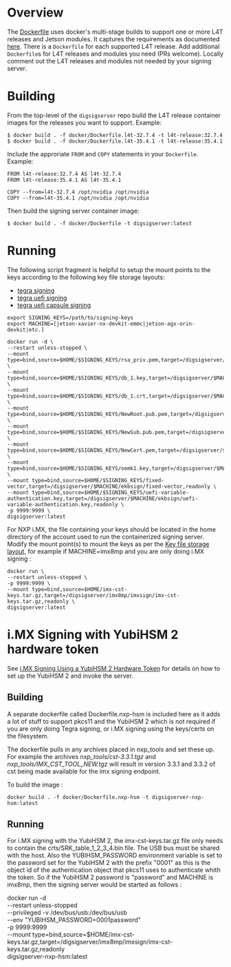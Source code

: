 # Overview

The [Dockerfile](Dockerfile) uses docker's multi-stage builds to support one or more L4T releases and Jetson modules.  It captures the requirements as documented [here](../doc/tegrasign.md).  There is a `Dockerfile` for each supported L4T release.  Add additional `Dockerfile`s for L4T releases and modules you need (PRs welcome).  Locally comment out the L4T releases and modules not needed by your signing server.

# Building

From the top-level of the `digsigserver` repo build the L4T release container images for the releases you want to support.  Example:

    $ docker build . -f docker/Dockerfile.l4t-32.7.4 -t l4t-release:32.7.4
    $ docker build . -f docker/Dockerfile.l4t-35.4.1 -t l4t-release:35.4.1

Include the approriate `FROM` and `COPY` statements in your `Dockerfile`.  Example:

```
FROM l4t-release:32.7.4 AS l4t-32.7.4
FROM l4t-release:35.4.1 AS l4t-35.4.1
```

```
COPY --from=l4t-32.7.4 /opt/nvidia /opt/nvidia
COPY --from=l4t-35.4.1 /opt/nvidia /opt/nvidia
```

Then build the signing server container image:

    $ docker build . -f docker/Dockerfile -t digsigserver:latest

# Running

The following script fragment is helpful to setup the mount points to the keys according to the following key file storage layouts:

* [tegra signing](../doc/tegrasign.md#Key-file-storage-layout)
* [tegra uefi signing](../doc/uefisign.md#key-file-storage-layout)
* [tegra uefi capsule signing](../doc/ueficapsulesign.md#key-file-storage-layout)

```
export SIGNING_KEYS=/path/to/signing-keys
export MACHINE=[jetson-xavier-nx-devkit-emmc|jetson-agx-orin-devkit|etc.]

docker run -d \
--restart unless-stopped \
--mount type=bind,source=$HOME/$SIGNING_KEYS/rsa_priv.pem,target=/digsigserver/$MACHINE/tegrasign/rsa_priv.pem,readonly \
--mount type=bind,source=$HOME/$SIGNING_KEYS/db_1.key,target=/digsigserver/$MACHINE/uefisign/db.key,readonly \
--mount type=bind,source=$HOME/$SIGNING_KEYS/db_1.crt,target=/digsigserver/$MACHINE/uefisign/db.crt,readonly \
--mount type=bind,source=$HOME/$SIGNING_KEYS/NewRoot.pub.pem,target=/digsigserver/$MACHINE/ueficapsulesign/trusted_public_cert.pem,readonly \
--mount type=bind,source=$HOME/$SIGNING_KEYS/NewSub.pub.pem,target=/digsigserver/$MACHINE/ueficapsulesign/other_public_cert.pem,readonly \
--mount type=bind,source=$HOME/$SIGNING_KEYS/NewCert.pem,target=/digsigserver/$MACHINE/ueficapsulesign/signer_private_cert.pem,readonly \
--mount type=bind,source=$HOME/$SIGNING_KEYS/oemk1.key,target=/digsigserver/$MACHINE/ekbsign/oemk1.key,readonly \
--mount type=bind,source=$HOME/$SIGNING_KEYS/fixed-vector,target=/digsigserver/$MACHINE/ekbsign/fixed-vector,readonly \
--mount type=bind,source=$HOME/$SIGNING_KEYS/uefi-variable-authentication.key,target=/digsigserver/$MACHINE/ekbsign/uefi-variable-authentication.key,readonly \
-p 9999:9999 \
digsigserver:latest
```
For NXP i.MX, the file containing your keys should be located in the home directory of the account used to run the containerized signing server.  
Modify the mount point(s) to mount the keys as per the [Key file storage layout](../doc/imxsign.md#Keyfile-storage-layout), for example 
if MACHINE=imx8mp and you are only doing i.MX signing :
```
docker run \
--restart unless-stopped \
-p 9999:9999 \
--mount type=bind,source=$HOME/imx-cst-keys.tar.gz,target=/digsigserver/imx8mp/imxsign/imx-cst-keys.tar.gz,readonly \
digsigserver:latest
```

# i.MX Signing with YubiHSM 2 hardware token

See [i.MX Signing Using a YubiHSM 2 Hardware Token](../doc/imxsign-yubihsm.md) for details on how to set up the YubiHSM 2 
and invoke the server.

## Building

A separate dockerfile called Dockerfile.nxp-hsm is included here as it adds a lot of stuff to support pkcs11 and the YubiHSM 2 which 
is not required if you are only doing Tegra signing, or i.MX signing using the keys/certs on the filesystem.

The dockerfile pulls in any archives placed in nxp_tools and set these up. For example the archives *nxp_tools/cst-3.3.1.tgz* 
and *nxp_tools/IMX_CST_TOOL_NEW.tgz* will result in version 3.3.1 and 3.3.2 of cst being made available for the imx signing endpoint.

To build the image :

    docker build . -f docker/Dockerfile.nxp-hsm -t digsigserver-nxp-hsm:latest

## Running

For i.MX signing with the YubiHSM 2, the imx-cst-keys.tar.gz file only needs to contain the crts/SRK_table_1_2_3_4.bin file. The USB bus 
must be shared with the host. Also the YUBIHSM_PASSWORD environment variable is set to the password set for the YubiHSM 2 with the prefix "0001" 
as this is the object id of the authentication object that pkcs11 uses to authenticate whith the token. So if the YubiHSM 2 password is 
"password" and MACHINE is imx8mp, then the signing server would be started as follows :

docker run -d \
  --restart unless-stopped \
  --privileged -v /dev/bus/usb:/dev/bus/usb \
  --env "YUBIHSM_PASSWORD=0001password" \
  -p 9999:9999 \
  --mount type=bind,source=$HOME/imx-cst-keys.tar.gz,target=/digsigserver/imx8mp/imxsign/imx-cst-keys.tar.gz,readonly \
  digsigserver-nxp-hsm:latest


